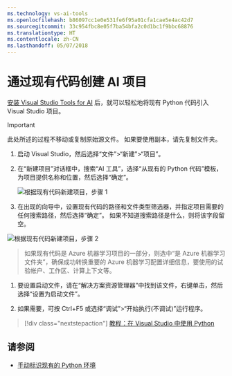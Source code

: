 ```yaml
---
ms.technology: vs-ai-tools
ms.openlocfilehash: b86097cc1e0e531fe6f95a01cfa1cae5e4ac42d7
ms.sourcegitcommit: 33c954fbc8e05f7ba54bfa2c0d1bc1f9bbc68876
ms.translationtype: HT
ms.contentlocale: zh-CN
ms.lasthandoff: 05/07/2018
---
```

# <a name="create-an-ai-project-from-existing-code"></a>通过现有代码创建 AI 项目

[安装 Visual Studio Tools for AI](installation.md) 后，就可以轻松地将现有 Python 代码引入 Visual Studio 项目。

> [!Important]
>
> 此处所述的过程不移动或复制原始源文件。 如果要使用副本，请先复制文件夹。

1. 启动 Visual Studio，然后选择“文件”>“新建”>“项目”。

1. 在“新建项目”对话框中，搜索“AI 工具”，选择“从现有的 Python 代码”模板，为项目提供名称和位置，然后选择“确定”。

    ![根据现有代码新建项目，步骤 1](media\create-project-existing\new-ai-project.png)

1. 在出现的向导中，设置现有代码的路径和文件类型筛选器，并指定项目需要的任何搜索路径，然后选择“确定”。 如果不知道搜索路径是什么，则将该字段留空。

![根据现有代码新建项目，步骤 2](media\create-project-existing\azurebatch-newproject.png)

> 如果现有代码是 Azure 机器学习项目的一部分，则选中“是 Azure 机器学习文件夹”，确保成功转换重要的 Azure 机器学习配置详细信息，要使用的试验帐户、工作区、计算上下文等。

1. 要设置启动文件，请在“解决方案资源管理器”中找到该文件，右键单击，然后选择“设置为启动文件”。

1. 如果需要，可按 Ctrl+F5 或选择“调试”>“开始执行(不调试)”运行程序。

> [!div class="nextstepaction"]
> [教程：在 Visual Studio 中使用 Python](../python/tutorial-working-with-python-in-visual-studio-step-00-installation.md)

## <a name="see-also"></a>请参阅

- [手动标识现有的 Python 环境](../python/managing-python-environments-in-visual-studio.md#manually-identify-an-existing-environment)